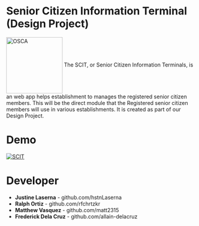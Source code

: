 # Senior Citizen Information Terminal (Design Project)
<img src="https://user-images.githubusercontent.com/42314281/109276946-9dcbdf00-7851-11eb-9d85-b8ba567e2190.png" align="center" width="150" alt="OSCA">
The SCIT, or Senior Citizen Information Terminals, is an web app helps establishment to manages the registered senior citizen members. This will be the direct module that the  Registered senior citizen members will use in various establishments. It is created as part of our Design Project. 

# Demo
[![SCIT](https://img.youtube.com/vi/nxleFeDNdyU/maxresdefault.jpg)](https://www.youtube.com/watch?v=nxleFeDNdyU)

# Developer
* **Justine Laserna** - github.com/hstnLaserna
* **Ralph Ortiz** - github.com/rfchrtzkr
* **Matthew Vasquez** - github.com/matt2315
* **Frederick Dela Cruz** - github.com/allain-delacruz
 
